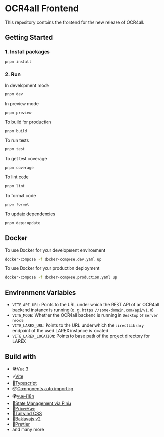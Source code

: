 # OCR4all Frontend

This repository contains the frontend for the new release of OCR4all.

## Getting Started

### 1. Install packages

```bash
pnpm install
```

### 2. Run

In development mode

```bash
pnpm dev
```

In preview mode

```bash
pnpm preview
```

To build for production

```bash
pnpm build
```

To run tests

```bash
pnpm test
```

To get test coverage

```bash
pnpm coverage
```

To lint code

```bash
pnpm lint
```

To format code

```bash
pnpm format
```

To update dependencies

```bash
pnpm deps:update
```

## Docker

To use Docker for your development environment

```bash
docker-compose -f docker-compose.dev.yaml up
```

To use Docker for your production deployment

```bash
docker-compose -f docker-compose.production.yaml up
```

## Environment Variables

- `VITE_API_URL`: Points to the URL under which the REST API of an OCR4all backend instance is running (e. g. `https://some-domain.com/api/v1.0`)
- `VITE_MODE`: Whether the OCR4all backend is running in `Desktop` or `Server` mode
- `VITE_LAREX_URL`: Points to the URL under which the `directLibrary` endpoint of the used LAREX instance is located 
- `VITE_LAREX_LOCATION`: Points to base path of the project directory for LAREX


## Build with

- 🛠[Vue 3](https://github.com/vuejs/)
- ⚡️[Vite](https://github.com/vitejs/vite)
- 🦾[Typescript](https://github.com/microsoft/TypeScript)
- 📦[Components auto importing](https://github.com/antfu/unplugin-vue-components)
- 🌍[vue-i18n](https://github.com/kazupon/vue-i18n)
- 🍍[State Management via Pinia](https://github.com/vuejs/pinia)
- 🤖[PrimeVue](https://github.com/primefaces/primevue)
- 🎨[Tailwind CSS](https://github.com/tailwindlabs/tailwindcss)
- 🎉[Baklavajs v2](https://github.com/newcat/baklavajs)
- 🎀[Prettier](https://prettier.io)
- and many more
